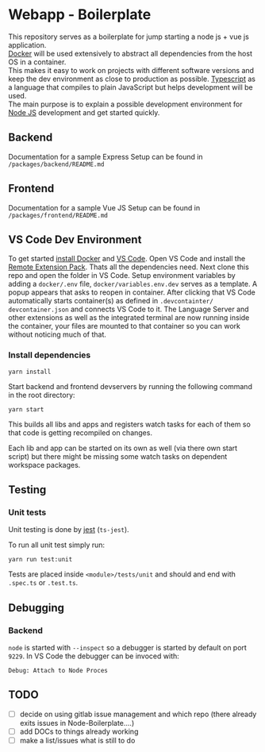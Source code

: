 # Webapp - Boilerplate

This repository serves as a boilerplate for jump starting a node js + vue js application.\
[Docker](https://www.docker.com/) will be used extensively to abstract all
dependencies from the host OS in a container.\
This makes it easy to work on projects with different software versions and keep
the dev environment as close to production as possible.
[Typescript](https://www.typescriptlang.org) as a language that compiles to plain
JavaScript but helps development will be used. \
The main purpose is to explain a possible development environment for
[Node JS](https://nodejs.org/en/) development and get started quickly.

## Backend

Documentation for a sample Express Setup can be found in `/packages/backend/README.md`

## Frontend

Documentation for a sample Vue JS Setup can be found in `/packages/frontend/README.md`

## VS Code Dev Environment

To get started [install Docker](https://docs.docker.com/install/) and
[VS Code](https://code.visualstudio.com/). Open VS Code and install the
[Remote Extension Pack](https://marketplace.visualstudio.com/items?itemName=ms-vscode-remote.vscode-remote-extensionpack).
Thats all the dependencies need. Next clone this repo and open the folder in
VS Code.
Setup environment variables by adding a `docker/.env` file, `docker/variables.env.dev` serves as a template.
A popup appears that asks to reopen in container.
After clicking that VS Code automatically starts container(s) as defined in `.devcontainter/ devcontainer.json` and connects VS Code to it. The Language Server and other
extensions as well as the integrated terminal are now running inside the container,
your files are mounted to that container so you can work without noticing much of that.

### Install dependencies

```
yarn install
```

Start backend and frontend devservers by running the following command in the root directory:

```
yarn start
```

This builds all libs and apps and registers watch tasks for each of them so that
code is getting recompiled on changes.

Each lib and app can be started on its own as well (via there own start script)
but there might be missing some watch tasks on dependent workspace packages.

## Testing

### Unit tests

Unit testing is done by [jest](https://jestjs.io/) (`ts-jest`).

To run all unit test simply run:

```
yarn run test:unit
```

Tests are placed inside `<module>/tests/unit` and should and end with `.spec.ts` or `.test.ts`.

## Debugging

### Backend

`node` is started with `--inspect` so a debugger is started by default on port `9229`.
In VS Code the debugger can be invoced with:

```
Debug: Attach to Node Proces
```

## TODO

- [ ] decide on using gitlab issue management and which repo (there already exits issues in Node-Boilerplate....)
- [ ] add DOCs to things already working
- [ ] make a list/issues what is still to do
